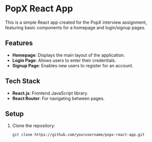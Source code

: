 # PopX React App

This is a simple React app created for the PopX interview assignment, featuring basic components for a homepage and login/signup pages.

## Features

- **Homepage**: Displays the main layout of the application.
- **Login Page**: Allows users to enter their credentials.
- **Signup Page**: Enables new users to register for an account.

## Tech Stack

- **React.js**: Frontend JavaScript library.
- **React Router**: For navigating between pages.

## Setup

1. Clone the repository:
   ```bash
   git clone https://github.com/yourusername/popx-react-app.git
